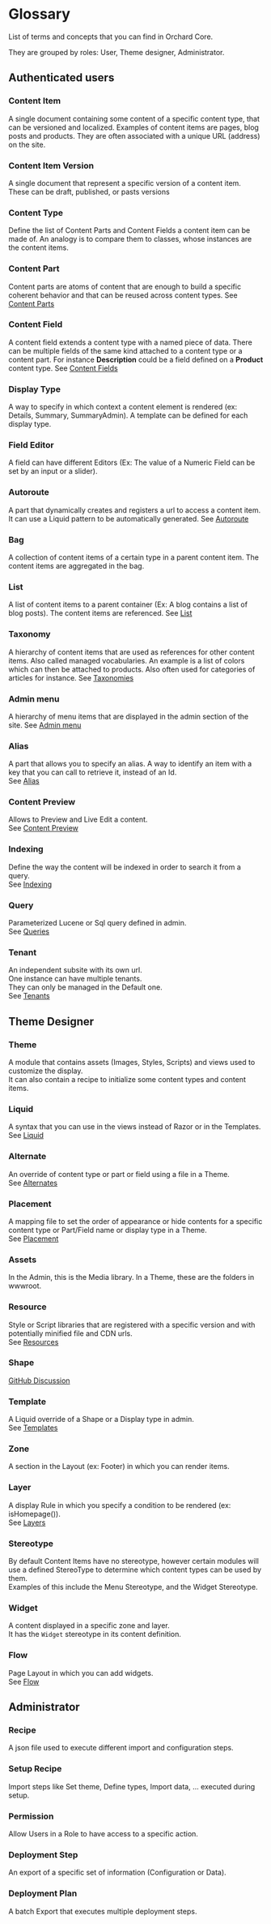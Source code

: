 # Glossary

List of terms and concepts that you can find in Orchard Core.

They are grouped by roles: User, Theme designer, Administrator.

## Authenticated users

### Content Item

A single document containing some content of a specific content type, that can be versioned and localized. Examples of content items are pages, blog posts and products. They are often associated with a unique URL (address) on the site.

### Content Item Version

A single document that represent a specific version of a content item. These can be draft, published, or pasts versions

### Content Type

Define the list of Content Parts and Content Fields a content item can be made of. An analogy is to compare them to classes, whose instances are the content items.

### Content Part

Content parts are atoms of content that are enough to build a specific coherent behavior and that can be reused across content types.
See [Content Parts](../reference/modules/ContentParts)

### Content Field

A content field extends a content type with a named piece of data. There can be multiple fields of the same kind attached to a content type or a content part. For instance __Description__ could be a field defined on a __Product__ content type.
See [Content Fields](../reference/modules/ContentFields)

### Display Type

A way to specify in which context a content element is rendered (ex: Details, Summary, SummaryAdmin). A template can be defined for each display type.

### Field Editor

A field can have different Editors (Ex: The value of a Numeric Field can be set by an input or a slider).

### Autoroute

A part that dynamically creates and registers a url to access a content item. It can use a Liquid pattern to be automatically generated.
See [Autoroute](../reference/modules/Autoroute)

### Bag

A collection of content items of a certain type in a parent content item. The content items are aggregated in the bag.

### List

A list of content items to a parent container (Ex: A blog contains a list of blog posts). The content items are referenced.
See [List](../reference/modules/List)

### Taxonomy

A hierarchy of content items that are used as references for other content items. Also called managed vocabularies. An example is a list of colors which can then be attached to products. Also often used for categories of articles for instance.
See [Taxonomies](../reference/modules/Taxonomies)

### Admin menu

A hierarchy of menu items that are displayed in the admin section of the site.
See [Admin menu](../reference/modules/AdminMenu)

### Alias

A part that allows you to specify an alias. A way to identify an item with a key that you can call to retrieve it, instead of an Id.  
See [Alias](../reference/modules/Alias)

### Content Preview

Allows to Preview and Live Edit a content.  
See [Content Preview](../reference/modules/ContentPreview)

### Indexing

Define the way the content will be indexed in order to search it from a query.  
See [Indexing](../reference/modules/Indexing)

### Query

Parameterized Lucene or Sql query defined in admin.  
See [Queries](../reference/modules/Queries)

### Tenant

An independent subsite with its own url.  
One instance can have multiple tenants.  
They can only be managed in the Default one.  
See [Tenants](../reference/modules/Tenants)

## Theme Designer

### Theme

A module that contains assets (Images, Styles, Scripts) and views used to customize the display.  
It can also contain a recipe to initialize some content types and content items.

### Liquid

A syntax that you can use in the views instead of Razor or in the Templates.  
See [Liquid](../reference/modules/Liquid)

### Alternate

An override of content type or part or field using a file in a Theme.  
See [Alternates](../reference/modules/Templates/#shape-differentiators)

### Placement

A mapping file to set the order of appearance or hide contents for a specific content type or Part/Field name or display type in a Theme.  
See [Placement](../reference/core/Placement)

### Assets

In the Admin, this is the Media library. In a Theme, these are the folders in wwwroot.

### Resource

Style or Script libraries that are registered with a specific version and with potentially minified file and CDN urls.  
See [Resources](../reference/modules/Resources)

### Shape

 [GitHub Discussion](https://github.com/OrchardCMS/OrchardCore/issues/4121#issuecomment-539608731)

### Template

A Liquid override of a Shape or a Display type in admin.  
See [Templates](../reference/modules/Templates)

### Zone

A section in the Layout (ex: Footer) in which you can render items.

### Layer

A display Rule in which you specify a condition to be rendered (ex: isHomepage()).  
See [Layers](../reference/modules/Layers)

### Stereotype

By default Content Items have no stereotype, however certain modules will use a defined StereoType to determine which content types can be used by them.  
Examples of this include the Menu Stereotype, and the Widget Stereotype.

### Widget

A content displayed in a specific zone and layer.  
It has the `Widget` stereotype in its content definition.

### Flow

Page Layout in which you can add widgets.  
See [Flow](../reference/modules/Flow)

## Administrator

### Recipe

A json file used to execute different import and configuration steps.

### Setup Recipe

Import steps like Set theme, Define types, Import data, ... executed during setup.

### Permission

Allow Users in a Role to have access to a specific action.

### Deployment Step

An export of a specific set of information (Configuration or Data).

### Deployment Plan

A batch Export that executes multiple deployment steps.
